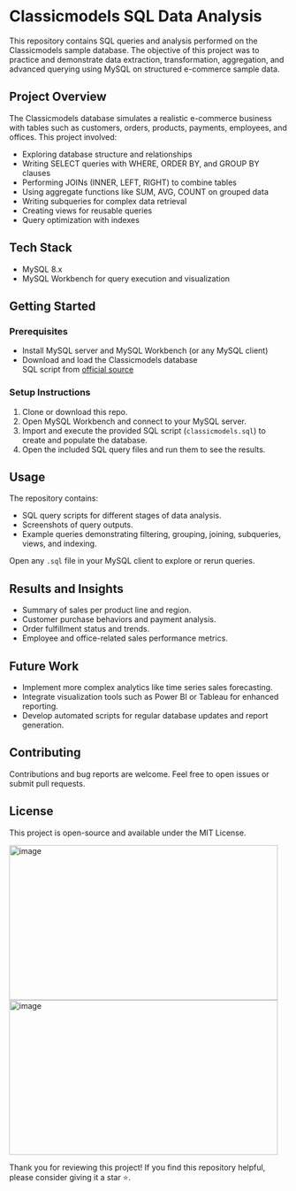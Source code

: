 # Classicmodels SQL Data Analysis

This repository contains SQL queries and analysis performed on the Classicmodels sample database. The objective of this project was to practice and demonstrate data extraction, transformation, aggregation, and advanced querying using MySQL on structured e-commerce sample data.

## Project Overview

The Classicmodels database simulates a realistic e-commerce business with tables such as customers, orders, products, payments, employees, and offices. This project involved:

- Exploring database structure and relationships
- Writing SELECT queries with WHERE, ORDER BY, and GROUP BY clauses
- Performing JOINs (INNER, LEFT, RIGHT) to combine tables
- Using aggregate functions like SUM, AVG, COUNT on grouped data
- Writing subqueries for complex data retrieval
- Creating views for reusable queries
- Query optimization with indexes

## Tech Stack

- MySQL 8.x
- MySQL Workbench for query execution and visualization

## Getting Started

### Prerequisites

- Install MySQL server and MySQL Workbench (or any MySQL client)
- Download and load the Classicmodels database  
  SQL script from [official source](https://gist.github.com/prof3ssorSt3v3/796ebc82fd8eeb0b697effaa1e86c3a6)

### Setup Instructions

1. Clone or download this repo.
2. Open MySQL Workbench and connect to your MySQL server.
3. Import and execute the provided SQL script (`classicmodels.sql`) to create and populate the database.
4. Open the included SQL query files and run them to see the results.

## Usage

The repository contains:

- SQL query scripts for different stages of data analysis.
- Screenshots of query outputs.
- Example queries demonstrating filtering, grouping, joining, subqueries, views, and indexing.

Open any `.sql` file in your MySQL client to explore or rerun queries.

## Results and Insights

- Summary of sales per product line and region.
- Customer purchase behaviors and payment analysis.
- Order fulfillment status and trends.
- Employee and office-related sales performance metrics.

## Future Work

- Implement more complex analytics like time series sales forecasting.
- Integrate visualization tools such as Power BI or Tableau for enhanced reporting.
- Develop automated scripts for regular database updates and report generation.

## Contributing

Contributions and bug reports are welcome. Feel free to open issues or submit pull requests.

## License

This project is open-source and available under the MIT License.









<img width="486" height="280" alt="image" src="https://github.com/user-attachments/assets/dc678856-1412-4dc8-9a6c-f6d35e9e62b6" />
<img width="486" height="280" alt="image" src="https://github.com/user-attachments/assets/16fb82ea-c95b-4a39-a541-509d947d7244" />



Thank you for reviewing this project! If you find this repository helpful, please consider giving it a star ⭐.

